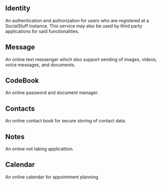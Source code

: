 ## Identity
An authentication and authorization for users who are registered at a SocialStuff instance.
This service may also be used by third party applications for said functionalities.

## Message
An online text messenger which also support sending of images, videos, voice messages, and documents.

## CodeBook
An online password and document manager.

## Contacts
An online contact book for secure storing of contact data.

## Notes
An online not taking applicattion.

## Calendar
An online calendar for appointment planning.